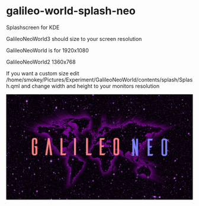 # galileo-world-splash-neo
Splashscreen for KDE


  GalileoNeoWorld3 should size to your screen resolution

      
GalileoNeoWorld is for 1920x1080

GalileoNeoWorld2 1360x768

If you want a custom size edit /home/smokey/Pictures/Experiment/GalileoNeoWorld/contents/splash/Splash.qml
and change width and height to your monitors resolution

![alt text](https://github.com/smokey5787/galileo-world-splash-neo/blob/main/GalileoNeoWorld2/contents/previews/splash.png "preview")
